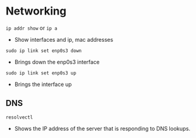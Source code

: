 # Networking

`ip addr show` or `ip a`
- Show interfaces and ip, mac addresses

`sudo ip link set enp0s3 down`
- Brings down the enp0s3 interface

`sudo ip link set enp0s3 up`
- Brings the interface up

## DNS

`resolvectl`
- Shows the IP address of the server that is responding to DNS lookups.
